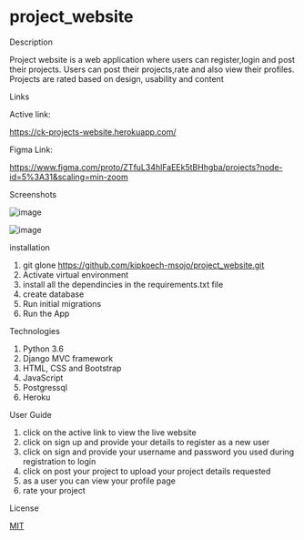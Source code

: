 # project_website

Description

Project website is a web application where users can register,login and post their projects. Users can post their projects,rate and also view their profiles. Projects are rated based on design, usability and content 


Links

Active link:

https://ck-projects-website.herokuapp.com/

Figma Link:

https://www.figma.com/proto/ZTfuL34hlFaEEk5tBHhgba/projects?node-id=5%3A31&scaling=min-zoom


Screenshots

![image](https://user-images.githubusercontent.com/68596898/100643372-fff86f00-334a-11eb-8cbf-dc45d1c7a912.png)

![image](https://user-images.githubusercontent.com/68596898/100643226-d3445780-334a-11eb-9cb7-0e6c2d3fbe1b.png)

installation

1. git glone https://github.com/kipkoech-msojo/project_website.git
2. Activate virtual environment
3. install all the dependincies in the requirements.txt file
4. create database
5. Run initial migrations
6. Run the App

Technologies

1. Python 3.6
2. Django MVC framework
3. HTML, CSS and Bootstrap
4. JavaScript
5. Postgressql
6. Heroku


User Guide
1. click on the active link to view the live website
2. click on sign up and provide your details to register as a new user
3. click on sign and provide your username and password you used during registration to login
4. click on post your project to upload your project details requested
5. as a user you can view your profile page
6. rate your project


License

[MIT](LICENSE.md)